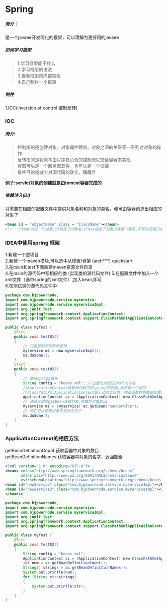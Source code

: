# Spring  
##### 简介：
是一个javaee开发简化的框架，可以理解为更好用的javaee  
##### 如何学习框架
>1.学习框架能干什么  
> 2.学习框架的语法  
> 3.查看框架的内部实现  
> 4.自己制作一个框架

##### 特性  
1.IOC(inversion of control 控制反转)  

### IOC 
##### 简介:
> 控制指的是创建对象，对象属性赋值，对象之间的关系等一系列对对象的操作  
> 反转指的是将原本由程序员负责的控制流程交给容器来实现  
> 容器可以是一个服务器软件，也可以是一个框架  
> 最终目的是减少对源代码的改变，解耦合

**例子:servlet对象的创建就是由tomcat容器完成的**
##### 依赖注入(DI)
只需要在相应的配置文件中提供对象名称和对象的类名，便可由容器创造出相应的对象了  
```xml
<bean id = "objectName" class = "ClassName"></bean>
<!--一个bean对应一个对象,id制定了对象名,class指定了对象的类型（类名,不可以是接口名，底层是反射机制）-->
```
### IDEA中使用spring 框架  
1.新建一个空项目  
2.新建一个maven模块,可以选中从模板/骨架 (arch***) quickstart  
3.在main和test下面新建maven资源文件目录  
4.在main的源代码中写相应的类  (实现类的源代码文件)
5.在配置文件中加入一个xml文件（选中spring的xml文件）,加入bean,即可  
6.在测试类的源代码文件中
```java
package com.bjpowernode;
import com.bjpowernode.service.myservice;
import com.bjpowernode.service.myserviceImpl;
import org.junit.Test;
import org.springframework.context.ApplicationContext;
import org.springframework.context.support.ClassPathXmlApplicationContext;

public class myTest {
    @Test
    public void test01()
    {
        // 只是控制不反转的使用  
        myservice ms = new myserviceImpl();
        ms.doSome();
    }
    @Test
    public void test02()
    {
        // 使用spring框架
        String config = "beans.xml"; //这里改为相应的xml文件名
        //ApplicationContext就是源代码中的spring的容器,本质是一个接口 
        //ClassPathXmlApplicationContext是上述的实现类，构造函数的参数是配置文件名
        ApplicationContext ac = (ApplicationContext) new ClassPathXmlApplicationContext(config);
        // 通过容器的getBean获取对象,参数为对象的id
        myservice ms = (myservice) ac.getBean("newService");
        // 现在可以使用对象的各种方法了
        ms.doSome();
    }
}


```
### ApplicationContext的相应方法  
getBeanDefinitionCount:获取容器中对象的数目  
getBeanDefinitionNames:获取容器中对象的名字，返回数组
```xml
<?xml version="1.0" encoding="UTF-8"?>
<beans xmlns="http://www.springframework.org/schema/beans"
       xmlns:xsi="http://www.w3.org/2001/XMLSchema-instance"
       xsi:schemaLocation="http://www.springframework.org/schema/beans http://www.springframework.org/schema/beans/spring-beans.xsd">
<bean id="newService" class="com.bjpowernode.service.myserviceImpl"></bean>
<bean id="newService2" class="com.bjpowernode.service.myserviceImpl"></bean>
</beans>
```
```java
package com.bjpowernode;
import com.bjpowernode.service.myservice;
import com.bjpowernode.service.myserviceImpl;
import org.junit.Test;
import org.springframework.context.ApplicationContext;
import org.springframework.context.support.ClassPathXmlApplicationContext;

public class myTest {
    @Test
    public void test03()
    {
        String config = "beans.xml";
        ApplicationContext ac = (ApplicationContext) new ClassPathXmlApplicationContext(config);
        int num = ac.getBeanDefinitionCount();
        String[] strings = ac.getBeanDefinitionNames();
        System.out.println(num);
        for (String str:strings)
        {
            System.out.println(str);
        }
    }
}

```